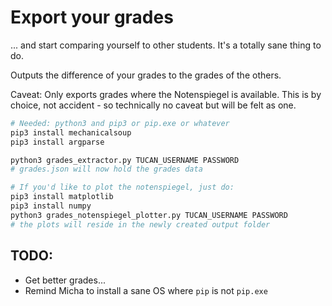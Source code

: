 # Export your grades
... and start comparing yourself to other students. It's a totally sane thing to do.

Outputs the difference of your grades to the grades of the others.

Caveat: Only exports grades where the Notenspiegel is available. This is by choice, not accident - so technically no caveat but will be felt as one.

```bash
# Needed: python3 and pip3 or pip.exe or whatever
pip3 install mechanicalsoup
pip3 install argparse

python3 grades_extractor.py TUCAN_USERNAME PASSWORD
# grades.json will now hold the grades data

# If you'd like to plot the notenspiegel, just do:
pip3 install matplotlib
pip3 install numpy
python3 grades_notenspiegel_plotter.py TUCAN_USERNAME PASSWORD
# the plots will reside in the newly created output folder
```

## TODO:
- Get better grades...
- Remind Micha to install a sane OS where `pip` is not `pip.exe`